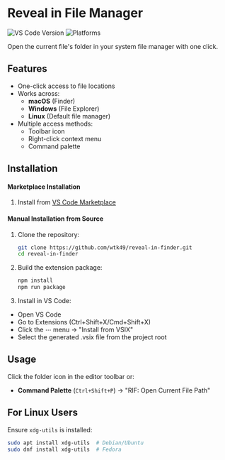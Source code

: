 # Reveal in File Manager

![VS Code Version](https://img.shields.io/badge/VS%20Code-%3E%3D1.99.0-blue)
![Platforms](https://img.shields.io/badge/platform-macOS%20|%20Windows%20|%20Linux-lightgrey)

Open the current file's folder in your system file manager with one click.

## Features
- One-click access to file locations
- Works across:
  - **macOS** (Finder)
  - **Windows** (File Explorer)
  - **Linux** (Default file manager)
- Multiple access methods:
  - Toolbar icon
  - Right-click context menu
  - Command palette

## Installation

#### Marketplace Installation
1. Install from [VS Code Marketplace](https://marketplace.visualstudio.com/items?itemName=wtk49.reveal-in-finder)

#### Manual Installation from Source
1. Clone the repository:
   ```bash
   git clone https://github.com/wtk49/reveal-in-finder.git
   cd reveal-in-finder
   ```
2. Build the extension package:
    ```bash
    npm install
    npm run package
    ```
3. Install in VS Code:
  - Open VS Code
  - Go to Extensions (Ctrl+Shift+X/Cmd+Shift+X)
  - Click the ⋯ menu → "Install from VSIX"
  - Select the generated .vsix file from the project root

## Usage
Click the folder icon in the editor toolbar or:
- **Command Palette** (`Ctrl+Shift+P`) → "RIF: Open Current File Path"

## For Linux Users
Ensure `xdg-utils` is installed:
```bash
sudo apt install xdg-utils  # Debian/Ubuntu
sudo dnf install xdg-utils  # Fedora
